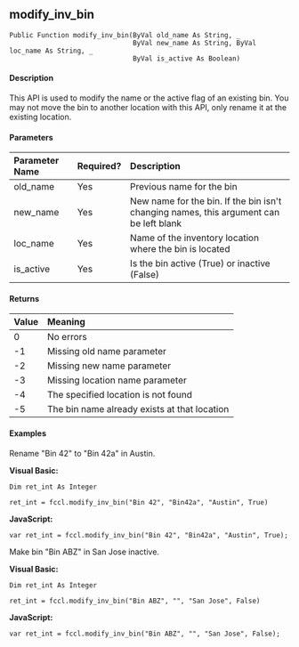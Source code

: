 modify_inv_bin
----------------

```
Public Function modify_inv_bin(ByVal old_name As String, _
                               ByVal new_name As String, ByVal loc_name As String, _
                               ByVal is_active As Boolean)
```

#### Description

This API is used to modify the name or the active flag of an existing bin. You may not move the bin to another location with this API, only rename it at the existing location.

#### Parameters

| Parameter Name | Required? | Description |
|:--- |:--- |:--- |
| old_name | Yes | Previous name for the bin |
| new_name | Yes | New name for the bin. If the bin isn't changing names, this argument can be left blank |
| loc_name | Yes | Name of the inventory location where the bin is located |
| is_active | Yes | Is the bin active (True) or inactive (False) |

#### Returns

| Value | Meaning |
|:--- |:--- |
| 0 | No errors |
| -1 | Missing old name parameter |
| -2 | Missing new name parameter |
| -3 | Missing location name parameter |
| -4 | The specified location is not found |
| -5 | The bin name already exists at that location |

#### Examples

Rename "Bin 42" to "Bin 42a" in Austin.

**Visual Basic:**
```
Dim ret_int As Integer

ret_int = fccl.modify_inv_bin("Bin 42", "Bin42a", "Austin", True)
```

**JavaScript:**
```
var ret_int = fccl.modify_inv_bin("Bin 42", "Bin42a", "Austin", True);
```

Make bin "Bin ABZ" in San Jose inactive.

**Visual Basic:**
```
Dim ret_int As Integer

ret_int = fccl.modify_inv_bin("Bin ABZ", "", "San Jose", False)
```

**JavaScript:**
```
var ret_int = fccl.modify_inv_bin("Bin ABZ", "", "San Jose", False);
```
